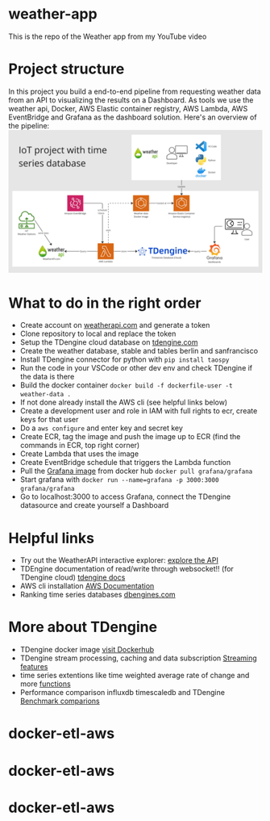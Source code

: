 # weather-app
This is the repo of the Weather app from my YouTube video

# Project structure
In this project you build a end-to-end pipeline from requesting weather data from an API to visualizing the results on a Dashboard.
As tools we use the weather api, Docker, AWS Elastic container registry, AWS Lambda, AWS EventBridge and Grafana as the dashboard solution.
Here's an overview of the pipeline:
![Project setup image](/assets/project-structure.png)

# What to do in the right order
- Create account on [weatherapi.com](https://www.weatherapi.com) and generate a token
- Clone repository to local and replace the token
- Setup the TDengine cloud database on [tdengine.com](https://cloud.tdengine.com/login)
- Create the weather database, stable and tables berlin and sanfrancisco
- Install TDengine connector for python with `pip install taospy`
- Run the code in your VSCode or other dev env and check TDengine if the data is there
- Build the docker container `docker build -f dockerfile-user -t weather-data .`
- If not done already install the AWS cli (see helpful links below)
- Create a development user and role in IAM with full rights to ecr, create keys for that user
- Do a `aws configure` and enter key and secret key
- Create ECR, tag the image and push the image up to ECR (find the commands in ECR, top right corner)
- Create Lambda that uses the image
- Create EventBridge schedule that triggers the Lambda function
- Pull the [Grafana image](https://hub.docker.com/r/grafana/grafana) from docker hub `docker pull grafana/grafana`
- Start grafana with `docker run --name=grafana -p 3000:3000 grafana/grafana`
- Go to localhost:3000 to access Grafana, connect the TDengine datasource and create yourself a Dashboard


# Helpful links
- Try out the WeatherAPI interactive explorer: [explore the API](https://www.weatherapi.com/api-explorer.aspx)
- TDEngine documentation of read/write through websocket!! (for TDengine cloud) [tdengine docs](https://docs.tdengine.com/reference/connector/python/)
- AWS cli installation [AWS Documentation](https://docs.aws.amazon.com/cli/latest/userguide/getting-started-install.html)
- Ranking time series databases [dbengines.com](https://db-engines.com/en/ranking_trend/time+series+dbms)

# More about TDengine
- TDengine docker image [visit Dockerhub](https://hub.docker.com/r/tdengine/tdengine)
- TDengine stream processing, caching and data subscription [Streaming features](https://tdengine.com/tdengine/simplified-time-series-data-solution/)
- time series extentions like time weighted average rate of change and more [functions](https://docs.tdengine.com/taos-sql/function/#time-series-extensions)
- Performance comparison influxdb timescaledb and TDengine [Benchmark comparions](https://tdengine.com/devops-performance-comparison-influxdb-and-timescaledb-vs-tdengine/)
# docker-etl-aws
# docker-etl-aws
# docker-etl-aws
